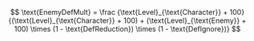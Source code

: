 $$
\text{EnemyDefMult} = \frac
  {\text{Level}_{\text{Character}} + 100}
  {(\text{Level}_{\text{Character}} + 100) + (\text{Level}_{\text{Enemy}} + 100) \times (1 - \text{DefReduction}) \times (1 - \text{DefIgnore})}
$$
